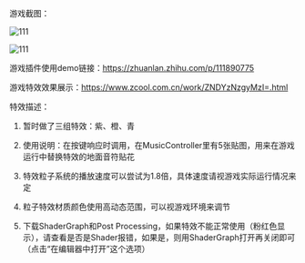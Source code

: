 

游戏截图：

![111](https://i.loli.net/2020/07/23/w9Ig48smE5TroZq.png)

![111](https://i.loli.net/2020/07/23/4keIORE28cgdwnH.png)



游戏插件使用demo链接：https://zhuanlan.zhihu.com/p/111890775

游戏特效效果展示：https://www.zcool.com.cn/work/ZNDYzNzgyMzI=.html



特效描述：

1. 暂时做了三组特效：紫、橙、青

2. 使用说明：在按键响应时调用，在MusicController里有5张贴图，用来在游戏运行中替换特效的地面音符贴花

3. 特效粒子系统的播放速度可以尝试为1.8倍，具体速度请视游戏实际运行情况来定

4. 粒子特效材质颜色使用高动态范围，可以视游戏环境来调节

5. 下载ShaderGraph和Post Processing，如果特效不能正常使用（粉红色显示），请查看是否是Shader报错，如果是，则用ShaderGraph打开再关闭即可（点击“在编辑器中打开”这个选项）

